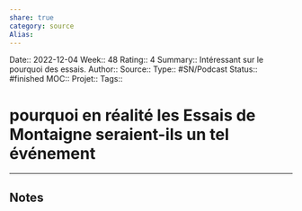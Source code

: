 ```yaml
---
share: true 
category: source
Alias:
---
```

Date:: 2022-12-04
Week:: 48
Rating:: 4
Summary:: Intéressant sur le pourquoi des essais.
Author::
Source:: 
Type:: #SN/Podcast 
Status:: #finished 
MOC::
Projet:: 
Tags:: 

# pourquoi en réalité les Essais de Montaigne seraient-ils un tel événement


***

## Notes
